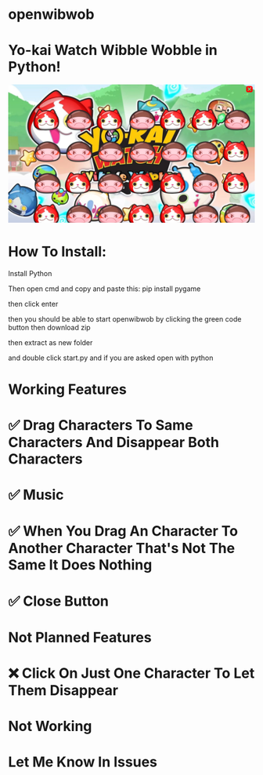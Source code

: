# openwibwob
# Yo-kai Watch Wibble Wobble in Python!

![alt text](https://github.com/ThijsGaming/openwibwob/blob/main/screenshot.png)

# How To Install:
Install Python

Then open cmd and copy and paste this: pip install pygame

then click enter

then you should be able to start openwibwob by clicking the green code button then download zip

then extract as new folder

and double click start.py and if you are asked open with python
# Working Features
# ✅ Drag Characters To Same Characters And Disappear Both Characters
# ✅ Music
# ✅ When You Drag An Character To Another Character That's Not The Same It Does Nothing
# ✅ Close Button




# Not Planned Features
# ❌ Click On Just One Character To Let Them Disappear

# Not Working
# Let Me Know In Issues
